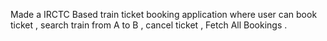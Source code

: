 Made a IRCTC Based train ticket booking application where user can book ticket , search train from A to B , cancel ticket , Fetch All Bookings .
